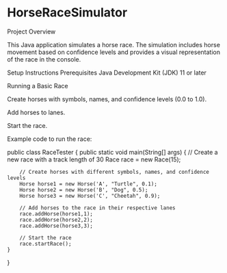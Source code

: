 # HorseRaceSimulator

Project Overview

This Java application simulates a horse race. The simulation includes horse movement based on confidence levels and provides a visual representation of the race in the console.

Setup Instructions
Prerequisites
Java Development Kit (JDK) 11 or later

Running a Basic Race

Create horses with symbols, names, and confidence levels (0.0 to 1.0).

Add horses to lanes.

Start the race.

Example code to run the race:


public class RaceTester {
    public static void main(String[] args) {
        // Create a new race with a track length of 30
        Race race = new Race(15);
        
        // Create horses with different symbols, names, and confidence levels
        Horse horse1 = new Horse('A', "Turtle", 0.1);
        Horse horse2 = new Horse('B', "Dog", 0.5);
        Horse horse3 = new Horse('C', "Cheetah", 0.9);
    
        // Add horses to the race in their respective lanes
        race.addHorse(horse1,1);
        race.addHorse(horse2,2);
        race.addHorse(horse3,3);
        
        // Start the race
        race.startRace();
    }
}

